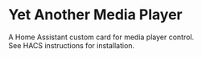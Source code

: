 # Yet Another Media Player

A Home Assistant custom card for media player control.  
See HACS instructions for installation.